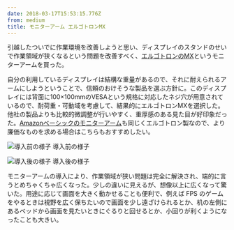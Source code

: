 ```yaml
---
date: 2018-03-17T15:53:15.776Z
from: medium
title: モニターアーム エルゴトロンMX
---
```


引越したついでに作業環境を改善しようと思い、ディスプレイのスタンドのせいで作業領域が狭くなるという問題を改善すべく、[エルゴトロンのMX](https://www.amazon.co.jp/dp/B001IWOBGI/?tag=r7kamura07-22)というモニターアームを買った。

自分の利用しているディスプレイは結構な重量があるので、それに耐えられるアームにしようということで、信頼のおけそうな製品を選ぶ方針に。このディスプレイには背面に100×100mmのVESAという規格に対応したネジ穴が用意されているので、耐荷重・可動域を考慮して、結果的にエルゴトロンMXを選択した。他社の製品よりも比較的微調整が行いやすく、重厚感のある見た目が好印象だった。[Amazonベーシックのモニターアーム](https://www.amazon.co.jp/dp/B00MIBN16O/?tag=r7kamura07-22)も同じくエルゴトロン製なので、より廉価なものを求める場合はこちらもおすすめしたい。

![導入前の様子](https://cdn-images-1.medium.com/max/800/1*1oVpZrHnAQ2P3pjU6-sFVg.png)
導入前の様子

![導入後の様子](https://cdn-images-1.medium.com/max/800/1*2tXI7ne9T6c2TcwFsGOOsA.png)
導入後の様子

モニターアームの導入により、作業領域が狭い問題は完全に解決され、端的に言うとめちゃくちゃ広くなった。少しの違いに見えるが、想像以上に広くなって驚いた。用途に応じて画面を大きく動かせることも便利で、例えば FPS のゲームをやるときは視野を広く保ちたいので画面を少し遠ざけられるとか、机の左側にあるベッドから画面を見たいときにぐるりと回せるとか、小回りが利くようになったことも大きい。
